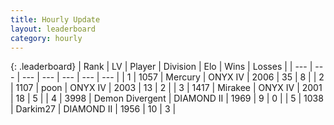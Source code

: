 ```yaml
---
title: Hourly Update
layout: leaderboard
category: hourly
---
```


{: .leaderboard}
| Rank | LV | Player | Division | Elo | Wins | Losses |
| --- | --- | --- | --- | --- | --- | --- |
| <span data-change="2">1</span> | 1057 | <span title="ID: 692745">Mercury</span> | ONYX IV | <span data-change="23">2006</span> | <span data-change="6">35</span> | <span data-change="3">8</span> |
| <span data-change="0">2</span> | 1107 | <span title="ID: 540690">poon</span> | ONYX IV | <span data-change="12">2003</span> | <span data-change="1">13</span> | <span data-change="0">2</span> |
| <span data-change="-2">3</span> | 1417 | <span title="ID: 416373">Mirakee</span> | ONYX IV | <span data-change="0">2001</span> | <span data-change="0">18</span> | <span data-change="0">5</span> |
| <span data-change="0">4</span> | 3998 | <span title="ID: 370081">Demon Divergent</span> | DIAMOND II | <span data-change="0">1969</span> | <span data-change="0">9</span> | <span data-change="0">0</span> |
| <span data-change="0">5</span> | 1038 | <span title="ID: 694036">Darkim27</span> | DIAMOND II | <span data-change="0">1956</span> | <span data-change="0">10</span> | <span data-change="0">3</span> |